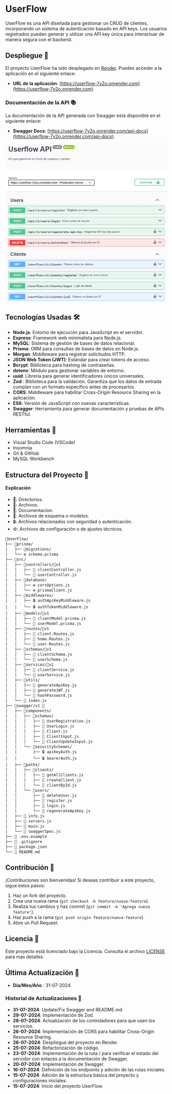# UserFlow

UserFlow es una API diseñada para gestionar un CRUD de clientes, incorporando un sistema de autenticación basado en API keys. Los usuarios registrados pueden generar y utilizar una API key única para interactuar de manera segura con el backend.

## Despliegue 🚀

El proyecto UserFlow ha sido desplegado en [Render](https://render.com). Puedes acceder a la aplicación en el siguiente enlace:

- **URL de la aplicación**: [https://userflow-7y2o.onrender.com](https://userflow-7y2o.onrender.com)

### Documentación de la API 📚

La documentación de la API generada con Swagger está disponible en el siguiente enlace:

- **Swagger Docs**: [https://userflow-7y2o.onrender.com/api-docs](https://userflow-7y2o.onrender.com/api-docs)

![UserFlow](assets/UserFlow.jpg)

## Tecnologías Usadas 🛠️

- **Node.js**: Entorno de ejecución para JavaScript en el servidor.
- **Express**: Framework web minimalista para Node.js.
- **MySQL**: Sistema de gestión de bases de datos relacional.
- **Prisma**: ORM para consultas de bases de datos en Node.js.
- **Morgan**: Middleware para registrar solicitudes HTTP.
- **JSON Web Token (JWT)**: Estándar para crear tokens de acceso.
- **Bcrypt**: Biblioteca para hashing de contraseñas.
- **dotenv**: Módulo para gestionar variables de entorno.
- **uuid**: Librería para generar identificadores únicos universales.
- **Zod** : Biblioteca para la validación. Garantiza que los datos de entrada cumplan con un formato específico antes de procesarlos.
- **CORS**: Middleware para habilitar Cross-Origin Resource Sharing en la aplicación.
- **ES6**: Versión de JavaScript con nuevas características.
- **Swagger**: Herramienta para generar documentación y pruebas de APIs RESTful.

## Herramientas 🔧

- Visual Studio Code (VSCode)
- Insomnia
- Git & GitHub
- MySQL Workbench

## Estructura del Proyecto 📂

#### Explicación
- 📁: Directorios.
- 📄: Archivos.
- 📝: Documentacion.
- 🧾: Archivos de esquema o modelos.
- 🔒: Archivos relacionados con seguridad o autenticación.
- ⚙️: Archivos de configuración o de ajustes técnicos.

```
📁UserFlow/
├── 📁prisma/
│   ├── 📁migrations/
│   └── ⚙️ schema.prisma
├── 📁src/
│   ├── 📁controllers/📁v1
│   │   ├── 📄 clientController.js
│   │   └── 📄 userController.js
│   ├── 📁database/
│   │   ├── ⚙️ corsOptions.js
│   │   └── ⚙️ prismaClient.js
│   ├── 📁middlewares/
│   │   ├── 🔒 authApiKeyMiddleware.js
│   │   └── 🔒 authTokenMiddleware.js
│   ├── 📁models/📁v1
│   │   ├── 🧾 clientModel.prisma.js
│   │   └── 🧾 userModel.prisma.js
│   ├── 📁routes/📁v1
│   │   ├── 📄 client.Routes.js
│   │   ├── 📄 home.Routes.js
│   │   └── 📄 user.Routes.js
│   ├── 📁schemas/📁v1
│   │   ├── 📄 clientSchema.js
│   │   └── 📄 userSchema.js
│   ├── 📁services/📁v1
│   │   ├── 📄 clientService.js
│   │   └── 📄 userService.js
│   ├── 📁utils/
│   │   ├── 📄 generateApiKey.js
│   │   ├── 📄 generateJWT.js
│   │   └── 📄 hashPassword.js
│   └── 📄 index.js
├── 📁swagger/v1 📝
│   ├── 📁components/
│   │   ├── 📁schemas/
│   │   │   ├── 📄 UserRegistration.js
│   │   │   ├── 📄 UserLogin.js
│   │   │   ├── 📄 Client.js
│   │   │   ├── 📄 ClientInput.js
│   │   │   └── 📄 ClientUpdateInput.js
│   │   └── 📁securitySchemes/
│   │       ├── 🔒 apiKeyAuth.js
│   │       └── 🔒 bearerAuth.js
│   ├── 📁paths/
│   │   ├── 📁clients/
│   │   │   ├── 📄 getAllClients.js
│   │   │   ├── 📄 createClient.js
│   │   │   └── 📄 clientById.js
│   │   └── 📁users/
│   │       ├── 📄 deleteUser.js
│   │       ├── 📄 register.js
│   │       ├── 📄 login.js
│   │       └── 📄 regenerateApiKey.js
│   ├── 📄 info.js
│   ├── 📄 servers.js
│   ├── 📄 main.js
│   └── 📄 swaggerSpec.js
├── 📝 .env.example
├── 📄 .gitignore
├── 📄 package.json
└── 📝 README.md
```

## Contribución 💬

¡Contribuciones son bienvenidas! Si deseas contribuir a este proyecto, sigue estos pasos:

1. Haz un fork del proyecto.
2. Crea una nueva rama (`git checkout -b feature/nueva-feature`).
3. Realiza tus cambios y haz commit (`git commit -m 'Agrega nueva feature'`).
4. Haz push a la rama (`git push origin feature/nueva-feature`).
5. Abre un Pull Request.

## Licencia 📜

Este proyecto está licenciado bajo la Licencia. Consulta el archivo [LICENSE](LICENSE) para más detalles.

## Última Actualización 📑

- **Dia/Mes/Año** : 31-07-2024

### Historial de Actualizaciones 📅

- **31-07-2024**: Update/Fix Swagger and README.md
- **29-07-2024**: Implementación de Zod.
- **28-07-2024**: Actualización de los controladores para que usen los servicios.
- **26-07-2024**: Implementación de CORS para habilitar Cross-Origin Resource Sharing.
- **26-07-2024**: Despliegue del proyecto en Render.
- **25-07-2024**: Refactorización de código.
- **23-07-2024**: Implementación de la ruta / para verificar el estado del servidor con enlaces a la documentación de Swagger.
- **20-07-2024**: Implementación de Swagger.
- **16-07-2024**: Definición de los endpoints y adición de las rutas iniciales.
- **15-07-2024**: Adición de la estructura básica del proyecto y configuraciones iniciales.
- **15-07-2024**: Inicio del proyecto UserFlow.
